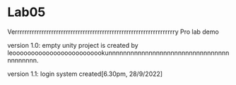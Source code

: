 # Lab05
Verrrrrrrrrrrrrrrrrrrrrrrrrrrrrrrrrrrrrrrrrrrrrrrrrrrrrrrrrrrrrrrrrry Pro lab demo

version 1.0: empty unity project is created by leooooooooooooooooooooooookunnnnnnnnnnnnnnnnnnnnnnnnnnnnnnnnnnnnnnnnn.

version 1.1: login system created[6.30pm, 28/9/2022]
